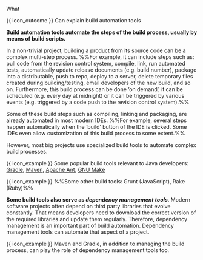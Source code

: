 <span id="title">What</span>

<span id="prereqs"></span>

<span id="outcomes">{{ icon_outcome }} Can explain build automation tools</span>

<div id="body">

**Build automation tools automate the steps of the build process, usually by means of build scripts.**

In a non-trivial project, building a product from its source code can be a complex multi-step process. %%For example, it can include steps such as: pull code from the revision control system, compile, link, run automated tests, automatically update release documents (e.g. build number), package into a distributable, push to repo, deploy to a server, delete temporary files created during building/testing, email developers of the new build, and so on. Furthermore, this build process can be done ‘on demand’, it can be scheduled (e.g. every day at midnight) or it can be triggered by various events (e.g. triggered by a code push to the revision control system).%%

Some of these build steps such as compiling, linking and packaging, are already automated in most modern IDEs. %%For example, several steps happen automatically when the ‘build’ button of the IDE is clicked. Some IDEs even allow customization of this build process to some extent.%%

However, most big projects use specialized build tools to automate complex build processes.

<box>

{{ icon_example }} Some popular build tools relevant to Java developers: [Gradle](https://gradle.org/), [Maven](http://maven.apache.org/), [Apache Ant](http://ant.apache.org/), [GNU Make](http://www.gnu.org/software/make/)

{{ icon_example }} %%Some other build tools: Grunt (JavaScript), Rake (Ruby)%%

</box>

**Some build tools also serve as _dependency management tools_**. Modern software projects often depend on third party libraries that evolve constantly. That means developers need to download the correct version of the required libraries and update them regularly. Therefore, dependency management is an important part of build automation. Dependency management tools can automate that aspect of a project.

<box>

{{ icon_example }} Maven and Gradle, in addition to managing the build process, can play the role of dependency management tools too.

</box>

</div>

<div id="extras">
<include src="resourcesPanel.md" boilerplate/>
</div>

